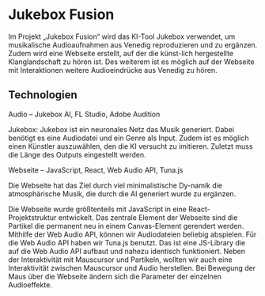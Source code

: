 # Jukebox Fusion

Im Projekt „Jukebox Fusion“ wird das KI-Tool Jukebox verwendet, um musikalische Audioaufnahmen aus Venedig reproduzieren und zu ergänzen. Zudem wird eine Webseite erstellt, auf der die künst-lich hergestellte Klanglandschaft zu hören ist. Des weiterem ist es möglich auf der Webseite mit Interaktionen weitere Audioeindrücke aus Venedig zu hören. 

## Technologien

Audio – Jukebox AI, FL Studio, Adobe Audition

Jukebox: Jukebox ist ein neuronales Netz das Musik generiert. Dabei benötigt es eine Audiodatei und ein Genre als Input. Zudem ist es möglich einen Künstler auszuwählen, den die KI versucht zu imitieren. Zuletzt muss die Länge des Outputs eingestellt werden.

Webseite – JavaScript, React, Web Audio API, Tuna.js

Die Webseite hat das Ziel durch viel minimalistische Dy-namik die atmosphärische Musik, die durch die AI generiert wurde zu ergänzen.

Die Webseite wurde größtenteils mit JavaScript in eine React-Projektstruktur entwickelt. Das zentrale Element der Webseite sind die Partikel die permanent neu in einem Canvas-Element gerendert werden. Mithilfe der Web Audio API, können wir Audiodateien beliebig abspielen. Für die Web Audio API haben wir Tuna.js benutzt. Das ist eine JS-Library die auf die Web Audio API aufbaut und nahezu identisch funktioniert. Neben der Interaktivität mit Mauscursor und Partikeln, wollten wir auch eine Interaktivität zwischen Mauscursor und Audio herstellen. Bei Bewegung der Maus über die Webseite ändern sich die Parameter der einzelnen Audioeffekte. 
